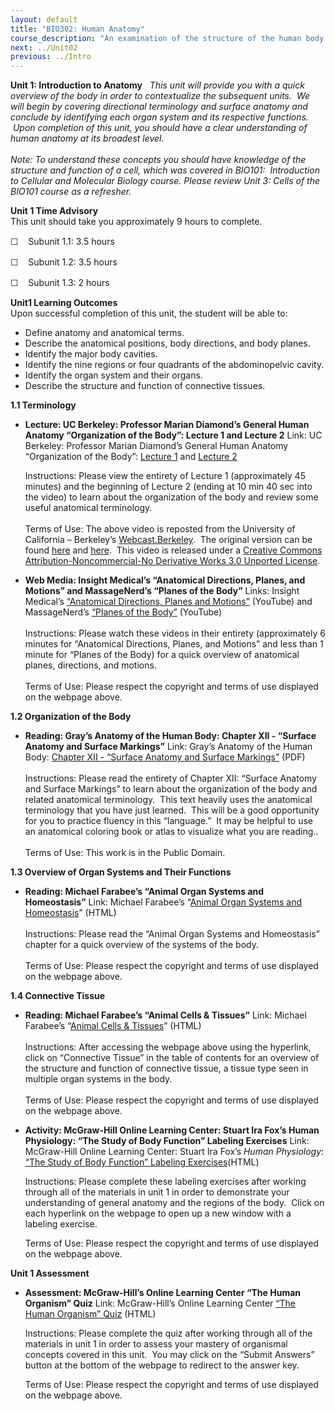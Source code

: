 ```yaml
---
layout: default
title: "BIO302: Human Anatomy"
course_description: "An examination of the structure of the human body at the cellular, tissue, organ, and organ system levels. Topics include: the integumentary, skeletal, muscular, nervous, cardiovascular, lymphatic, respiratory, digestive, urinary, endocrine, and reproductive systems."
next: ../Unit02
previous: ../Intro
---
```

**Unit 1: Introduction to Anatomy** <span id="1"></span> 
**This unit will provide you with a quick overview of the body in order
to contextualize the subsequent units.  We will begin by covering
directional terminology and surface anatomy and conclude by identifying
each organ system and its respective functions.  Upon completion of this
unit, you should have a clear understanding of human anatomy at its
broadest level.*  
    
 *Note: To understand these concepts you should have knowledge of the
structure and function of a cell, which was covered in BIO101:
 Introduction to Cellular and Molecular Biology course. Please review
Unit 3: Cells of the BIO101 course as a refresher.**

**Unit 1 Time Advisory**  
This unit should take you approximately 9 hours to complete.  
  
 <span class="Apple-style-span" style="line-height: 19px;">☐  
 </span><span class="Apple-style-span"
style="line-height: 19px;">Subunit 1.1: 3.5 hours</span>

<span class="Apple-style-span" style="line-height: 19px;">☐  
 </span><span class="Apple-style-span"
style="line-height: 19px;">Subunit 1.2: 3.5 hours</span>

<span class="Apple-style-span" style="line-height: 19px;">☐  
 </span><span class="Apple-style-span"
style="line-height: 19px;">Subunit 1.3: 2 hours</span>

**Unit1 Learning Outcomes**  
Upon successful completion of this unit, the student will be able to:  
-   Define anatomy and anatomical terms.
-   Describe the anatomical positions, body directions, and body planes.
-   Identify the major body cavities.
-   Identify the nine regions or four quadrants of the abdominopelvic
    cavity.
-   Identify the organ system and their organs.
-   Describe the structure and function of connective tissues.

**1.1 Terminology** <span id="1.1"></span> 
-   **Lecture: UC Berkeley: Professor Marian Diamond’s General Human
    Anatomy “Organization of the Body”: Lecture 1 and Lecture 2**
    Link: UC Berkeley: Professor Marian Diamond’s General Human Anatomy
    “Organization of the Body”: [Lecture
    1](http://www.youtube.com/watch?v=1Fyqg05L3wI) and [Lecture
    2](http://www.youtube.com/watch?v=36XmnYLxYyU)  
      
     Instructions: Please view the entirety of Lecture 1 (approximately
    45 minutes) and the beginning of Lecture 2 (ending at 10 min 40 sec
    into the video) to learn about the organization of the body and
    review some useful anatomical terminology.  
          
     Terms of Use: The above video is reposted from the University of
    California – Berkeley’s
    [Webcast.Berkeley](http://webcast.berkeley.edu/).  The original
    version can be found
    [here](http://www.youtube.com/watch?v=S9WtBRNydso) and
    [here](http://www.youtube.com/watch?v=FjCIRLwkl3k).  This video is
    released under a [Creative Commons Attribution-Noncommercial-No
    Derivative Works 3.0 Unported
    License](http://creativecommons.org/licenses/by-nc-nd/3.0/).  

-   **Web Media: Insight Medical’s “Anatomical Directions, Planes, and
    Motions” and MassageNerd’s “Planes of the Body”**
    Links: Insight Medical’s [“Anatomical Directions, Planes and
    Motions”](http://www.youtube.com/watch?v=qfJxNqLBSA4&feature=related) (YouTube)
    and MassageNerd’s [“Planes of the
    Body”](http://www.youtube.com/watch?v=nSpMub-xHNc&feature=fvw) (YouTube)  
        
     Instructions: Please watch these videos in their entirety
    (approximately 6 minutes for “Anatomical Directions, Planes, and
    Motions” and less than 1 minute for “Planes of the Body) for a quick
    overview of anatomical planes, directions, and motions.  
        
     Terms of Use: Please respect the copyright and terms of use
    displayed on the webpage above.

**1.2 Organization of the Body** <span id="1.2"></span> 
-   **Reading: Gray’s Anatomy of the Human Body: Chapter XII - “Surface
    Anatomy and Surface Markings”**
    Link: Gray’s Anatomy of the Human Body: [Chapter XII - “Surface
    Anatomy and Surface
    Markings”](https://resources.saylor.org/wwwresources/archived/site/wp-content/uploads/2014/06/BIO302-Anatomy_of_the_Human_Body-Chapter-XII.pdf)
    (PDF)  
        
     Instructions: Please read the entirety of Chapter XII: “Surface
    Anatomy and Surface Markings” to learn about the organization of the
    body and related anatomical terminology.  This text heavily uses the
    anatomical terminology that you have just learned.  This will be a
    good opportunity for you to practice fluency in this “language.”  It
    may be helpful to use an anatomical coloring book or atlas to
    visualize what you are reading..  
        
     Terms of Use: This work is in the Public Domain.

**1.3 Overview of Organ Systems and Their Functions** <span
id="1.3"></span> 
-   **Reading: Michael Farabee’s “Animal Organ Systems and
    Homeostasis”**
    Link: Michael Farabee’s “[Animal Organ Systems and
    Homeostasis](http://www.emc.maricopa.edu/faculty/farabee/biobk/BioBookANIMORGSYS.html)”
    (HTML)  
        
     Instructions: Please read the “Animal Organ Systems and
    Homeostasis” chapter for a quick overview of the systems of the
    body.    
        
     Terms of Use: Please respect the copyright and terms of use
    displayed on the webpage above.

**1.4 Connective Tissue** <span id="1.4"></span> 
-   **Reading: Michael Farabee’s “Animal Cells & Tissues”**
    Link: Michael Farabee’s “[Animal Cells &
    Tissues](http://www.emc.maricopa.edu/faculty/farabee/biobk/BioBookAnimalTS.html#Connective%20Tissue)”
    (HTML)  
        
     Instructions: After accessing the webpage above using the
    hyperlink, click on “Connective Tissue” in the table of contents for
    an overview of the structure and function of connective tissue, a
    tissue type seen in multiple organ systems in the body.  
        
     Terms of Use: Please respect the copyright and terms of use
    displayed on the webpage above.

-   **Activity: McGraw-Hill Online Learning Center: Stuart Ira Fox’s
    Human Physiology: “The Study of Body Function” Labeling Exercises**
    Link: McGraw-Hill Online Learning Center: Stuart Ira Fox’s *Human
    Physiology*: [“The Study of Body Function” Labeling
    Exercises](http://highered.mcgraw-hill.com/sites/0072919280/student_view0/chapter1/labeling_exercises.html)(HTML)  
      
     Instructions: Please complete these labeling exercises after
    working through all of the materials in unit 1 in order to
    demonstrate your understanding of general anatomy and the regions of
    the body.  Click on each hyperlink on the webpage to open up a new
    window with a labeling exercise.  
      
     Terms of Use: Please respect the copyright and terms of use
    displayed on the webpage above.

**Unit 1 Assessment** <span id="1.5"></span> 
-   **Assessment: McGraw-Hill’s Online Learning Center “The Human
    Organism” Quiz**
    Link: McGraw-Hill’s Online Learning Center [“The Human Organism”
    Quiz](http://highered.mcgraw-hill.com/sites/0072351136/student_view0/chapter1/chapter_quiz.html)
    (HTML)  
      
     Instructions: Please complete the quiz after working through all of
    the materials in unit 1 in order to assess your mastery of
    organismal concepts covered in this unit.  You may click on the
    “Submit Answers” button at the bottom of the webpage to redirect to
    the answer key.  
      
     Terms of Use: Please respect the copyright and terms of use
    displayed on the webpage above.


